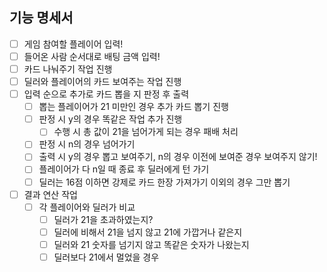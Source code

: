 ## 기능 명세서

- [ ] 게임 참여할 플레이어 입력!
- [ ] 들어온 사람 순서대로 배팅 금액 입력!
- [ ] 카드 나눠주기 작업 진행
- [ ] 딜러와 플레이어의 카드 보여주는 작업 진행
- [ ] 입력 순으로 추가로 카드 뽑을 지 판정 후 출력
  - [ ] 뽑는 플레이어가 21 미만인 경우 추가 카드 뽑기 진행
  - [ ] 판정 시 y의 경우 똑같은 작업 추가 진행
    - [ ] 수행 시 총 값이 21을 넘어가게 되는 경우 패배 처리
  - [ ] 판정 시 n의 경우 넘어가기
  - [ ] 출력 시 y의 경우 뽑고 보여주기, n의 경우 이전에 보여준 경우 보여주지 않기!
  - [ ] 플레이어가 다 n일 때 종료 후 딜러에게 턴 가기
  - [ ] 딜러는 16점 이하면 강제로 카드 한장 가져가기 이외의 경우 그만 뽑기
- [ ] 결과 연산 작업
  - [ ] 각 플레이어와 딜러가 비교
    - [ ] 딜러가 21을 초과하였는지?
    - [ ] 딜러에 비해서 21을 넘지 않고 21에 가깝거나 같은지
    - [ ] 딜러와 21 숫자를 넘기지 않고 똑같은 숫자가 나왔는지
    - [ ] 딜러보다 21에서 멀었을 경우